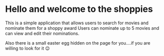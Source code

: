 # Hello and welcome to the shoppies

This is a simple application that allows users to search for movies and nominate them for a shoppy award
Users can nominate up to 5 movies and can view and edit their nominations.

Also there is a small easter egg hidden on the page for you....if you are willing to look for it 😉
